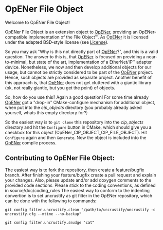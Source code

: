 OpENer File Object
=========================

Welcome to OpENer File Object!

OpENer File Object is an extension object to [OpENer](https://github.com/EIPStackGroup/OpENer), providing an OpENer-compatible implementation of the File Object&trade;.
As [OpENer](https://github.com/EIPStackGroup/OpENer) it is licensed under the adapted BSD-style license (see [License](https://github.com/EIPStackGroup/OpENerElectricalEnergyObject/blob/master/license.txt)).

So you may ask "Why is this not directly part of [OpENer](https://github.com/EIPStackGroup/OpENer)?", and this is a valid question.
The answer to this is, that [OpENer](https://github.com/EIPStackGroup/OpENer) is focused on providing a near-to-minimal, but state of the art, implementation of a EtherNet/IP&trade; adapter device.
Nonetheless, we now and then develop additional objects for our usage, but cannot be strictly considered to be part of the [OpENer](https://github.com/EIPStackGroup/OpENer) project.
Hence, such objects are provided as separate project. Another benefit of this approach is, that [OpENer](https://github.com/EIPStackGroup/OpENer) does not get cluttered with a giantic library (ok, not really giantic, but you get the point) of objects.

So, how do you use this? Again a good question! For some time already [OpENer](https://github.com/EIPStackGroup/OpENer) got a "drop-in" CMake-configure mechanism for additional object, when put into the *cip_objects* directory (you probably already asked yourself, whats this empty directory for?)

So the easiest way is to `git clone` this repository into the *cip_objects* directory and hit the `Configure` button in CMake, which should give you a checkbox for this object (OpENer_CIP_OBJECT_CIP_FILE_OBJECT).
Hit `Configure` again and then `Generate`. Now the object is included into the [OpENer](https://github.com/EIPStackGroup/OpENer) compile process.


Contributing to OpENer File Object:
-----------------------
The easiest way is to fork the repository, then create a feature/bugfix branch.
After finishing your feature/bugfix create a pull request and explain your changes.
Also, please update and/or add doxygen comments to the provided code sections.
Please stick to the coding conventions, as defined in source/doc/coding_rules
The easiest way to conform to the indenting convertion is to set uncrustify as git filter in the OpENer repository, which can be done with the following to commands:

```
git config filter.uncrustify.clean "/path/to/uncrustify/uncrustify -c uncrustify.cfg --mtime --no-backup"

git config filter.uncrustify.smudge "cat"
```
